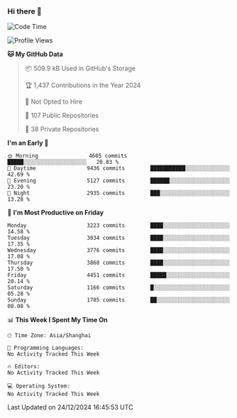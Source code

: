 ### Hi there 👋

<!--
**qbosen/qbosen** is a ✨ _special_ ✨ repository because its `README.md` (this file) appears on your GitHub profile.

Here are some ideas to get you started:

- 🔭 I’m currently working on ...
- 🌱 I’m currently learning ...
- 👯 I’m looking to collaborate on ...
- 🤔 I’m looking for help with ...
- 💬 Ask me about ...
- 📫 How to reach me: ...
- 😄 Pronouns: ...
- ⚡ Fun fact: ...
-->

<!--START_SECTION:waka-->
![Code Time](http://img.shields.io/badge/Code%20Time-2%2C111%20hrs%2036%20mins-blue)

![Profile Views](http://img.shields.io/badge/Profile%20Views-0-blue)

**🐱 My GitHub Data** 

> 📦 509.9 kB Used in GitHub's Storage 
 > 
> 🏆 1,437 Contributions in the Year 2024
 > 
> 🚫 Not Opted to Hire
 > 
> 📜 107 Public Repositories 
 > 
> 🔑 38 Private Repositories 
 > 
**I'm an Early 🐤** 

```text
🌞 Morning                4605 commits        █████░░░░░░░░░░░░░░░░░░░░   20.83 % 
🌆 Daytime                9436 commits        ███████████░░░░░░░░░░░░░░   42.69 % 
🌃 Evening                5127 commits        ██████░░░░░░░░░░░░░░░░░░░   23.20 % 
🌙 Night                  2935 commits        ███░░░░░░░░░░░░░░░░░░░░░░   13.28 % 
```
📅 **I'm Most Productive on Friday** 

```text
Monday                   3223 commits        ████░░░░░░░░░░░░░░░░░░░░░   14.58 % 
Tuesday                  3834 commits        ████░░░░░░░░░░░░░░░░░░░░░   17.35 % 
Wednesday                3776 commits        ████░░░░░░░░░░░░░░░░░░░░░   17.08 % 
Thursday                 3868 commits        ████░░░░░░░░░░░░░░░░░░░░░   17.50 % 
Friday                   4451 commits        █████░░░░░░░░░░░░░░░░░░░░   20.14 % 
Saturday                 1166 commits        █░░░░░░░░░░░░░░░░░░░░░░░░   05.28 % 
Sunday                   1785 commits        ██░░░░░░░░░░░░░░░░░░░░░░░   08.08 % 
```


📊 **This Week I Spent My Time On** 

```text
🕑︎ Time Zone: Asia/Shanghai

💬 Programming Languages: 
No Activity Tracked This Week

🔥 Editors: 
No Activity Tracked This Week

💻 Operating System: 
No Activity Tracked This Week
```


 Last Updated on 24/12/2024 16:45:53 UTC
<!--END_SECTION:waka-->

